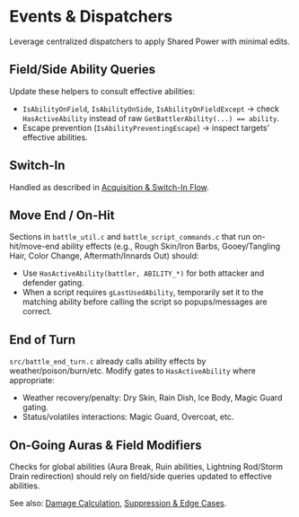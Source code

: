 # Events & Dispatchers

Leverage centralized dispatchers to apply Shared Power with minimal edits.

## Field/Side Ability Queries

Update these helpers to consult effective abilities:

- `IsAbilityOnField`, `IsAbilityOnSide`, `IsAbilityOnFieldExcept` → check `HasActiveAbility` instead of raw `GetBattlerAbility(...) == ability`.
- Escape prevention (`IsAbilityPreventingEscape`) → inspect targets’ effective abilities.

## Switch-In

Handled as described in [Acquisition & Switch-In Flow](./acquisition_switchin.md).

## Move End / On-Hit

Sections in `battle_util.c` and `battle_script_commands.c` that run on-hit/move-end ability effects (e.g., Rough Skin/Iron Barbs, Gooey/Tangling Hair, Color Change, Aftermath/Innards Out) should:

- Use `HasActiveAbility(battler, ABILITY_*)` for both attacker and defender gating.
- When a script requires `gLastUsedAbility`, temporarily set it to the matching ability before calling the script so popups/messages are correct.

## End of Turn

`src/battle_end_turn.c` already calls ability effects by weather/poison/burn/etc. Modify gates to `HasActiveAbility` where appropriate:

- Weather recovery/penalty: Dry Skin, Rain Dish, Ice Body, Magic Guard gating.
- Status/volatiles interactions: Magic Guard, Overcoat, etc.

## On-Going Auras & Field Modifiers

Checks for global abilities (Aura Break, Ruin abilities, Lightning Rod/Storm Drain redirection) should rely on field/side queries updated to effective abilities.

See also: [Damage Calculation](./damage_calc.md), [Suppression & Edge Cases](./suppression_edge_cases.md).

